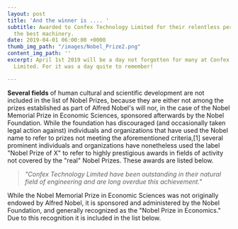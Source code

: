 ```yaml
---
layout: post
title: 'And the winner is .... '
subtitle: Awarded to Confex Technology Limited for their relentless perseverance of
  the best machinery.
date: 2019-04-01 06:00:00 +0000
thumb_img_path: "/images/Nobel_Prize2.png"
content_img_path: ''
excerpt: April 1st 2019 will be a day not forgotten for many at Confex Technology
  Limited. For it was a day quite to remember!

---
```

**Several fields** of human cultural and scientific development are not included in the list of Nobel Prizes, because they are either not among the prizes established as part of Alfred Nobel's will nor, in the case of the Nobel Memorial Prize in Economic Sciences, sponsored afterwards by the Nobel Foundation. While the foundation has discouraged (and occasionally taken legal action against) individuals and organizations that have used the Nobel name to refer to prizes not meeting the aforementioned criteria,\[1\] several prominent individuals and organizations have nonetheless used the label "Nobel Prize of X" to refer to highly prestigious awards in fields of activity not covered by the "real" Nobel Prizes. These awards are listed below.

> _"Confex Technology Limited have been outstanding in their natural field of engineering and are long overdue this achievement."_

While the Nobel Memorial Prize in Economic Sciences was not originally endowed by Alfred Nobel, it is sponsored and administered by the Nobel Foundation, and generally recognized as the "Nobel Prize in Economics." Due to this recognition it is included in the list below.